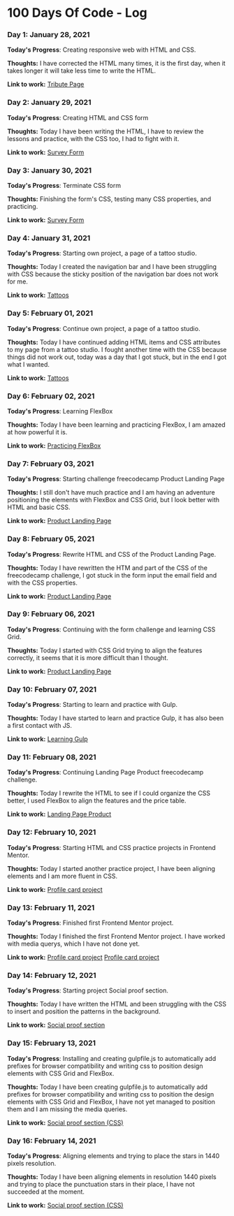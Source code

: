 # 100 Days Of Code - Log

### Day 1: January 28, 2021 

**Today's Progress**: Creating responsive web with HTML and CSS.

**Thoughts:** I have corrected the HTML many times, it is the first day, when it takes longer it will take less time to write the HTML. 

**Link to work:** [Tribute Page](https://github.com/JulioMena1981/tribute_page)



### Day 2: January 29, 2021

**Today's Progress**: Creating HTML and CSS form

**Thoughts:** Today I have been writing the HTML, I have to review the lessons and practice, with the CSS too, I had to fight with it.

**Link to work:** [Survey Form](https://github.com/JulioMena1981/Web-Design-Projects/tree/main/survey_form)



### Day 3: January 30, 2021

**Today's Progress**: Terminate CSS form

**Thoughts:** Finishing the form's CSS, testing many CSS properties, and practicing.

**Link to work:** [Survey Form](https://github.com/JulioMena1981/Web-Design-Projects/tree/main/survey_form)



### Day 4: January 31, 2021

**Today's Progress**: Starting own project, a page of a tattoo studio.

**Thoughts:** Today I created the navigation bar and I have been struggling with CSS because the sticky position of the navigation bar does not work for me.

**Link to work:** [Tattoos](https://github.com/JulioMena1981/Proyectos-de-Practica-HTML-CSS-JS/tree/main/Tattoos)



### Day 5: February 01, 2021

**Today's Progress**: Continue own project, a page of a tattoo studio.

**Thoughts:** Today I have continued adding HTML items and CSS attributes to my page from a tattoo studio. I fought another time with the CSS because things did not work out, today was a day that I got stuck, but in the end I got what I wanted. 

**Link to work:** [Tattoos](https://github.com/JulioMena1981/Proyectos-de-Practica-HTML-CSS-JS/tree/main/Tattoos)



### Day 6: February 02, 2021

**Today's Progress**: Learning FlexBox

**Thoughts:** Today I have been learning and practicing FlexBox, I am amazed at how powerful it is.  

**Link to work:** [Practicing FlexBox](https://codepen.io/juliomena1981/pen/rNWVRGZ?editors=1100)



### Day 7: February 03, 2021

**Today's Progress**: Starting challenge freecodecamp Product Landing Page

**Thoughts:** I still don't have much practice and I am having an adventure positioning the elements with FlexBox and CSS Grid, but I look better with HTML and basic CSS.  

**Link to work:** [Product Landing Page](https://codepen.io/juliomena1981/pen/oNYjqGO?editors=1100)



### Day 8: February 05, 2021

**Today's Progress**: Rewrite HTML and CSS of the Product Landing Page.

**Thoughts:** Today I have rewritten the HTM and part of the CSS of the freecodecamp challenge, I got stuck in the form input the email field and with the CSS properties. 

**Link to work:** [Product Landing Page](https://github.com/JulioMena1981/Web-Design-Projects/tree/main/Landing%20Page%20Product)



### Day 9: February 06, 2021

**Today's Progress**: Continuing with the form challenge and learning CSS Grid.

**Thoughts:** Today I started with CSS Grid trying to align the features correctly, it seems that it is more difficult than I thought.

**Link to work:** [Product Landing Page](https://codepen.io/juliomena1981/pen/oNYjqGO?editors=1100)



### Day 10: February 07, 2021

**Today's Progress**: Starting to learn and practice with Gulp.

**Thoughts:** Today I have started to learn and practice Gulp, it has also been a first contact with JS.

**Link to work:** [Learning Gulp](https://github.com/JulioMena1981/Learning-Gulp)



### Day 11: February 08, 2021

**Today's Progress**: Continuing Landing Page Product freecodecamp challenge. 

**Thoughts:** Today I rewrite the HTML to see if I could organize the CSS better, I used FlexBox to align the features and the price table. 

**Link to work:** [Landing Page Product](https://codepen.io/juliomena1981/pen/oNYjqGO?editors=1000)



### Day 12: February 10, 2021

**Today's Progress**: Starting HTML and CSS practice projects in Frontend Mentor.  

**Thoughts:** Today I started another practice project, I have been aligning elements and I am more fluent in CSS.  

**Link to work:** [Profile card project](https://github.com/JulioMena1981/JulioMena1981-FrontEnd-Mentor-Projects/tree/main/profile-card-component-main)



### Day 13: February 11, 2021

**Today's Progress**: Finished first Frontend Mentor project.   

**Thoughts:** Today I finished the first Frontend Mentor project. I have worked with media querys, which I have not done yet.   

**Link to work:** [Profile card project](https://github.com/JulioMena1981/JulioMena1981-FrontEnd-Mentor-Projects/tree/main/profile-card-component-main)
                  [Profile card project](https://profile-card-liart-ten.vercel.app/)
                  
                  


### Day 14: February 12, 2021

**Today's Progress**: Starting project Social proof section.    

**Thoughts:** Today I have written the HTML and been struggling with the CSS to insert and position the patterns in the background.    

**Link to work:** [Social proof section](https://github.com/JulioMena1981/JulioMena1981-FrontEnd-Mentor-Projects/tree/main/social-proof-section-master)




### Day 15: February 13, 2021

**Today's Progress**: Installing and creating gulpfile.js to automatically add prefixes for browser compatibility and writing css to position design elements with CSS Grid and FlexBox.     

**Thoughts:** Today I have been creating gulpfile.js to automatically add prefixes for browser compatibility and writing css to position the design elements with CSS Grid and FlexBox, I have not yet managed to position them and I am missing the media queries.     

**Link to work:** [Social proof section (CSS)](https://github.com/JulioMena1981/JulioMena1981-FrontEnd-Mentor-Projects/blob/main/social-proof-section-master/css/style.css)




### Day 16: February 14, 2021

**Today's Progress**: Aligning elements and trying to place the stars in 1440 pixels resolution. 

**Thoughts:** Today I have been aligning elements in resolution 1440 pixels and trying to place the punctuation stars in their place, I have not succeeded at the moment.     

**Link to work:** [Social proof section (CSS)](https://github.com/JulioMena1981/JulioMena1981-FrontEnd-Mentor-Projects/blob/main/social-proof-section-master/css/style.css)

